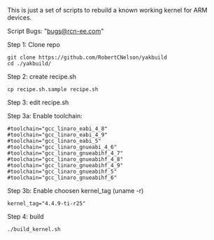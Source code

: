 This is just a set of scripts to rebuild a known working kernel for ARM devices.

Script Bugs: "bugs@rcn-ee.com"

Step 1: Clone repo

```
git clone https://github.com/RobertCNelson/yakbuild
cd ./yakbuild/
```

Step 2: create recipe.sh

```
cp recipe.sh.sample recipe.sh
```

Step 3: edit recipe.sh

Step 3a: Enable toolchain:

```
#toolchain="gcc_linaro_eabi_4_8"
#toolchain="gcc_linaro_eabi_4_9"
#toolchain="gcc_linaro_eabi_5"
#toolchain="gcc_linaro_gnueabi_4_6"
#toolchain="gcc_linaro_gnueabihf_4_7"
#toolchain="gcc_linaro_gnueabihf_4_8"
#toolchain="gcc_linaro_gnueabihf_4_9"
#toolchain="gcc_linaro_gnueabihf_5"
#toolchain="gcc_linaro_gnueabihf_6"
```

Step 3b: Enable choosen kernel_tag (uname -r)

```
kernel_tag="4.4.9-ti-r25"
```

Step 4: build

```
./build_kernel.sh
```
